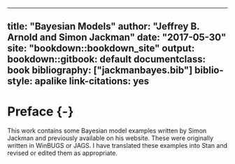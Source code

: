 
--- 
title: "Bayesian Models"
author: "Jeffrey B. Arnold and Simon Jackman"
date: "2017-05-30"
site: "bookdown::bookdown_site"
output:
  bookdown::gitbook: default
documentclass: book
bibliography: ["jackmanbayes.bib"]
biblio-style: apalike
link-citations: yes
---

# Preface {-}

This work contains some Bayesian model examples written by Simon Jackman and previously available on his website. 
These were originally written in WinBUGS or JAGS.
I have translated these examples into Stan and revised or edited them as appropriate.
